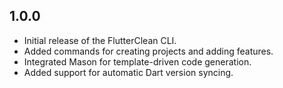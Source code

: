 ## 1.0.0

- Initial release of the FlutterClean CLI.
- Added commands for creating projects and adding features.
- Integrated Mason for template-driven code generation.
- Added support for automatic Dart version syncing. 